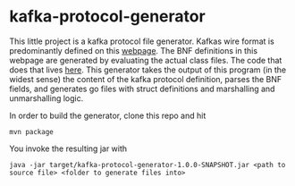 # kafka-protocol-generator

This little project is a kafka protocol file generator.
Kafkas wire format is predominantly defined on this [webpage](https://kafka.apache.org/protocol).
The BNF definitions in this webpage are generated by evaluating the actual class files. The code that does that lives [here](https://github.com/apache/kafka/blob/trunk/clients/src/main/java/org/apache/kafka/common/protocol/Protocol.java#L185).
This generator takes the output of this program (in the widest sense) the content of the kafka protocol definition, parses the BNF fields, and generates go files with struct definitions and marshalling and unmarshalling logic.

In order to build the generator, clone this repo and hit

`mvn package`

You invoke the resulting jar with


`java -jar target/kafka-protocol-generator-1.0.0-SNAPSHOT.jar <path to source file> <folder to generate files into>`
